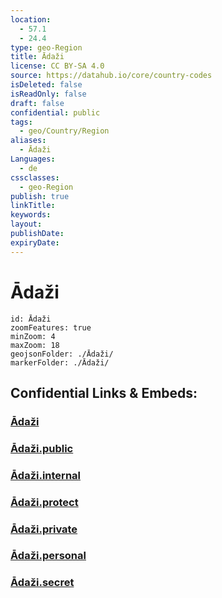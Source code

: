 ```yaml
---
location:
  - 57.1
  - 24.4
type: geo-Region
title: Ādaži
license: CC BY-SA 4.0
source: https://datahub.io/core/country-codes
isDeleted: false
isReadOnly: false
draft: false
confidential: public
tags:
  - geo/Country/Region
aliases:
  - Ādaži
Languages:
  - de
cssclasses:
  - geo-Region
publish: true
linkTitle:
keywords:
layout:
publishDate:
expiryDate:
---
```


# Ādaži

```leaflet
id: Ādaži
zoomFeatures: true 
minZoom: 4 
maxZoom: 18
geojsonFolder: ./Ādaži/
markerFolder: ./Ādaži/
```


## Confidential Links & Embeds: 

### [Ādaži](/_Standards/Earth/Continent/Europe/Europe~North/Latvia/Counties/Ādaži.md) 

### [Ādaži.public](/_public/Earth/Continent/Europe/Europe~North/Latvia/Counties/Ādaži.public.md) 

### [Ādaži.internal](/_internal/Earth/Continent/Europe/Europe~North/Latvia/Counties/Ādaži.internal.md) 

### [Ādaži.protect](/_protect/Earth/Continent/Europe/Europe~North/Latvia/Counties/Ādaži.protect.md) 

### [Ādaži.private](/_private/Earth/Continent/Europe/Europe~North/Latvia/Counties/Ādaži.private.md) 

### [Ādaži.personal](/_personal/Earth/Continent/Europe/Europe~North/Latvia/Counties/Ādaži.personal.md) 

### [Ādaži.secret](/_secret/Earth/Continent/Europe/Europe~North/Latvia/Counties/Ādaži.secret.md)

